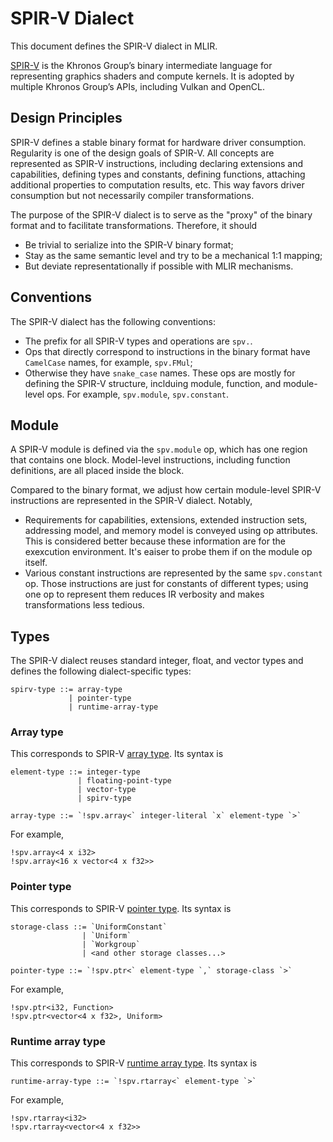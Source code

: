 # SPIR-V Dialect

This document defines the SPIR-V dialect in MLIR.

[SPIR-V][SPIR-V] is the Khronos Group’s binary intermediate language for
representing graphics shaders and compute kernels. It is adopted by multiple
Khronos Group’s APIs, including Vulkan and OpenCL.

## Design Principles

SPIR-V defines a stable binary format for hardware driver consumption.
Regularity is one of the design goals of SPIR-V. All concepts are represented
as SPIR-V instructions, including declaring extensions and capabilities,
defining types and constants, defining functions, attaching additional
properties to computation results, etc. This way favors driver consumption
but not necessarily compiler transformations.

The purpose of the SPIR-V dialect is to serve as the "proxy" of the binary
format and to facilitate transformations. Therefore, it should

* Be trivial to serialize into the SPIR-V binary format;
* Stay as the same semantic level and try to be a mechanical 1:1 mapping;
* But deviate representationally if possible with MLIR mechanisms.

## Conventions

The SPIR-V dialect has the following conventions:

* The prefix for all SPIR-V types and operations are `spv.`.
* Ops that directly correspond to instructions in the binary format have
  `CamelCase` names, for example, `spv.FMul`;
* Otherwise they have `snake_case` names. These ops are mostly for defining
  the SPIR-V structure, inclduing module, function, and module-level ops.
  For example, `spv.module`, `spv.constant`.

## Module

A SPIR-V module is defined via the `spv.module` op, which has one region that
contains one block. Model-level instructions, including function definitions,
are all placed inside the block.

Compared to the binary format, we adjust how certain module-level SPIR-V
instructions are represented in the SPIR-V dialect. Notably,

* Requirements for capabilities, extensions, extended instruction sets,
  addressing model, and memory model is conveyed using op attributes.
  This is considered better because these information are for the
  exexcution environment. It's eaiser to probe them if on the module op
  itself.
* Various constant instructions are represented by the same `spv.constant`
  op. Those instructions are just for constants of different types; using one
  op to represent them reduces IR verbosity and makes transformations less
  tedious.

## Types

The SPIR-V dialect reuses standard integer, float, and vector types and defines
the following dialect-specific types:

``` {.ebnf}
spirv-type ::= array-type
             | pointer-type
             | runtime-array-type
```

### Array type

This corresponds to SPIR-V [array type][ArrayType]. Its syntax is

``` {.ebnf}
element-type ::= integer-type
               | floating-point-type
               | vector-type
               | spirv-type

array-type ::= `!spv.array<` integer-literal `x` element-type `>`
```

For example,

```{.mlir}
!spv.array<4 x i32>
!spv.array<16 x vector<4 x f32>>
```

### Pointer type

This corresponds to SPIR-V [pointer type][PointerType]. Its syntax is

``` {.ebnf}
storage-class ::= `UniformConstant`
                | `Uniform`
                | `Workgroup`
                | <and other storage classes...>

pointer-type ::= `!spv.ptr<` element-type `,` storage-class `>`
```

For example,

```{.mlir}
!spv.ptr<i32, Function>
!spv.ptr<vector<4 x f32>, Uniform>
```

### Runtime array type

This corresponds to SPIR-V [runtime array type][RuntimeArrayType]. Its syntax is

``` {.ebnf}
runtime-array-type ::= `!spv.rtarray<` element-type `>`
```

For example,

```{.mlir}
!spv.rtarray<i32>
!spv.rtarray<vector<4 x f32>>
```


[SPIR-V]: https://www.khronos.org/registry/spir-v/
[ArrayType]: https://www.khronos.org/registry/spir-v/specs/unified1/SPIRV.html#OpTypeArray
[PointerType]: https://www.khronos.org/registry/spir-v/specs/unified1/SPIRV.html#OpTypePointer
[RuntimeArrayType]: https://www.khronos.org/registry/spir-v/specs/unified1/SPIRV.html#OpTypeRuntimeArray

